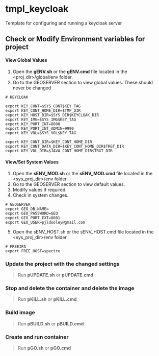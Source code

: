 # tmpl_keycloak

Template for configuring and running a keycloak server
## Check or Modify Environment variables for project

#### View Global Values
1. Open the **gENV.sh** or the **gENV.cmd** file located in the <proj_dir>/global/env folder.
2. Go to the GEOSERVER section to view global values.  These should never be changed
```
# KEYCLOAK

export KEY_CONT=$SYS_CONT$KEY_TAG
export KEY_CONT_HOME_DIR=$TMP_DIR
export KEY_HOST_DIR=$SYS_DIR$KEYCLOAK_DIR
export KEY_IMG=$SYS_IMG$KEY_TAG
export KEY_PORT_INT=8080
export KEY_PORT_INT_ADMIN=9990
export KEY_VOL=$SYS_VOL$KEY_TAG

export KEY_CONT_DIR=$KEY_CONT_HOME_DIR
export KEY_CONT_DATA_DIR=$KEY_CONT_HOME_DIR$TRGT_DIR
export KEY_VOL_DIR=$JAVA_CONT_HOME_DIR$TRGT_DIR
```

#### View/Set System Values
1. Open the **sENV_MOD.sh** or the **sENV_MOD.cmd** file located in the <sys_proj_dir>/env folder.
2. Go to the GEOSERVER section to view default values.
3. Modify values if required.
4. Check in system changes.
```
# GEOSERVER
export GEO_DB_NAME=
export GEO_PASSWORD=GEO
export GEO_PORT_EXT=8081
export GEO_USER=pjldooley@gmail.com

```

5. Open the sENV_HOST.sh or the sENV_HOST.cmd file located in the <sys_proj_dir>/env folder.
```
# FREEIPA
export FREE_HOST=spectre
```
### Update the project with the changed settings
> Run **pUPDATE.sh** or **pUPDATE.cmd**

### Stop and delete the container and delete the image
> Run **pKILL.sh** or **pKILL.cmd**

### Build image
> Run **pBUILD.sh** or **pBUILD.cmd**

### Create and run container
> Run **pGO.sh** or **pGO.cmd** 
